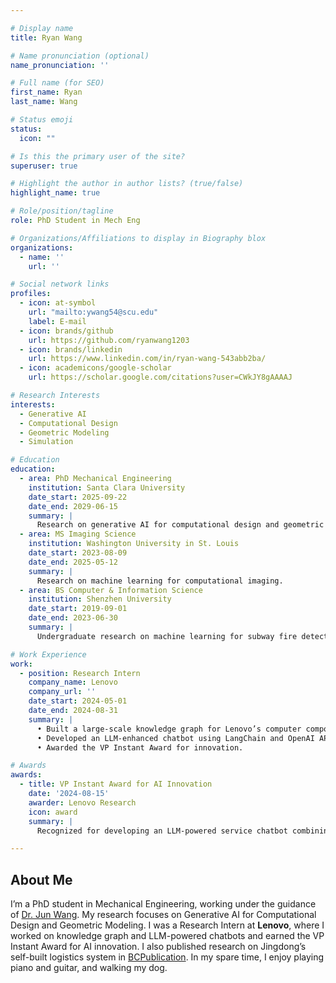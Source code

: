 ```yaml
---

# Display name
title: Ryan Wang

# Name pronunciation (optional)
name_pronunciation: ''

# Full name (for SEO)
first_name: Ryan
last_name: Wang

# Status emoji
status:
  icon: ""

# Is this the primary user of the site?
superuser: true

# Highlight the author in author lists? (true/false)
highlight_name: true

# Role/position/tagline
role: PhD Student in Mech Eng

# Organizations/Affiliations to display in Biography blox
organizations:
  - name: ''
    url: ''

# Social network links
profiles:
  - icon: at-symbol
    url: "mailto:ywang54@scu.edu"
    label: E‑mail
  - icon: brands/github
    url: https://github.com/ryanwang1203
  - icon: brands/linkedin
    url: https://www.linkedin.com/in/ryan-wang-543abb2ba/
  - icon: academicons/google-scholar
    url: https://scholar.google.com/citations?user=CWkJY8gAAAAJ

# Research Interests
interests:
  - Generative AI
  - Computational Design
  - Geometric Modeling
  - Simulation

# Education
education:
  - area: PhD Mechanical Engineering
    institution: Santa Clara University
    date_start: 2025-09-22
    date_end: 2029-06-15
    summary: |
      Research on generative AI for computational design and geometric modeling.
  - area: MS Imaging Science
    institution: Washington University in St. Louis
    date_start: 2023-08-09
    date_end: 2025-05-12
    summary: |
      Research on machine learning for computational imaging.
  - area: BS Computer & Information Science
    institution: Shenzhen University
    date_start: 2019-09-01
    date_end: 2023-06-30
    summary: |
      Undergraduate research on machine learning for subway fire detection.

# Work Experience
work:
  - position: Research Intern
    company_name: Lenovo
    company_url: ''
    date_start: 2024-05-01
    date_end: 2024-08-31
    summary: |
      • Built a large‑scale knowledge graph for Lenovo’s computer components.  
      • Developed an LLM‑enhanced chatbot using LangChain and OpenAI APIs.  
      • Awarded the VP Instant Award for innovation.

# Awards
awards:
  - title: VP Instant Award for AI Innovation
    date: '2024-08-15'
    awarder: Lenovo Research
    icon: award
    summary: |
      Recognized for developing an LLM‑powered service chatbot combining knowledge graphs that reduced issue‑resolution time by 35%.

---
```


## About Me

I’m a PhD student in Mechanical Engineering, working under the guidance of <a href="https://www.scu.edu/engineering/faculty/wang-jun/">Dr. Jun Wang</a>. My research focuses on Generative AI for Computational Design and Geometric Modeling.
I was a Research Intern at <strong>Lenovo</strong>, where I worked on knowledge graph and LLM-powered chatbots and earned the VP Instant Award for AI innovation. I also published research on Jingdong’s self-built logistics system in <a href="https://bcpublication.org/index.php/BM/article/view/3751">BCPublication</a>. In my spare time, I enjoy playing piano and guitar, and walking my dog.
